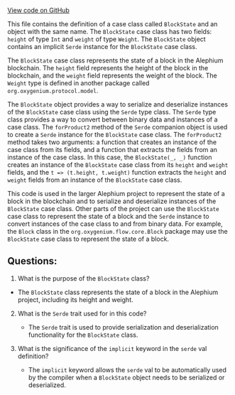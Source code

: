 [View code on GitHub](https://github.com/oxygenium/oxygenium/flow/src/main/scala/org/oxygenium/flow/model/BlockState.scala)

This file contains the definition of a case class called `BlockState` and an object with the same name. The `BlockState` case class has two fields: `height` of type `Int` and `weight` of type `Weight`. The `BlockState` object contains an implicit `Serde` instance for the `BlockState` case class.

The `BlockState` case class represents the state of a block in the Alephium blockchain. The `height` field represents the height of the block in the blockchain, and the `weight` field represents the weight of the block. The `Weight` type is defined in another package called `org.oxygenium.protocol.model`.

The `BlockState` object provides a way to serialize and deserialize instances of the `BlockState` case class using the `Serde` type class. The `Serde` type class provides a way to convert between binary data and instances of a case class. The `forProduct2` method of the `Serde` companion object is used to create a `Serde` instance for the `BlockState` case class. The `forProduct2` method takes two arguments: a function that creates an instance of the case class from its fields, and a function that extracts the fields from an instance of the case class. In this case, the `BlockState(_, _)` function creates an instance of the `BlockState` case class from its `height` and `weight` fields, and the `t => (t.height, t.weight)` function extracts the `height` and `weight` fields from an instance of the `BlockState` case class.

This code is used in the larger Alephium project to represent the state of a block in the blockchain and to serialize and deserialize instances of the `BlockState` case class. Other parts of the project can use the `BlockState` case class to represent the state of a block and the `Serde` instance to convert instances of the case class to and from binary data. For example, the `Block` class in the `org.oxygenium.flow.core.Block` package may use the `BlockState` case class to represent the state of a block.
## Questions: 
 1. What is the purpose of the `BlockState` class?
   - The `BlockState` class represents the state of a block in the Alephium project, including its height and weight.

2. What is the `Serde` trait used for in this code?
   - The `Serde` trait is used to provide serialization and deserialization functionality for the `BlockState` class.

3. What is the significance of the `implicit` keyword in the `serde` val definition?
   - The `implicit` keyword allows the `serde` val to be automatically used by the compiler when a `BlockState` object needs to be serialized or deserialized.